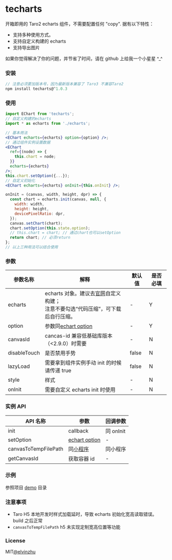 # techarts

开箱即用的 Taro2 echarts 组件，不需要配置任何 "copy". 据有以下特性：

- 支持多种使用方式。
- 支持自定义构建的 echarts
- 支持导出图片

如果你觉得解决了你的问题，并节省了时间，请在 github 上给我一个小星星 ^\_^

### 安装

```javascript
// 注意必须要加版本号，因为最新版本兼容了 Taro3 不兼容Taro2
npm install techarts@^1.0.3
```

### 使用

```jsx
import EChart from 'techarts';
// 自定义构建的echarts
import * as echarts from './echarts';

// 基本用法
<EChart echarts={echarts} option={option} />;
// 通过组件实例设置数据
<EChart
  ref={(node) => {
    this.chart = node;
  }}
  echarts={echarts}
/>;
this.chart.setOption({...});
// 自定义初始化
<EChart echarts={echarts} onInit={this.onInit} />;

onInit = (canvas, width, height, dpr) => {
  const chart = echarts.init(canvas, null, {
    width: width,
    height: height,
    devicePixelRatio: dpr,
  });
  canvas.setChart(chart);
  chart.setOption(this.state.option);
  // this.chart = chart; // 通过chart也可以setOption
  return chart; // 必须return
};
// 以上三种用法可以结合使用
```

### 参数

| 参数名称     | 解释                                                                                                                             | 默认值 | 是否必填 |
| ------------ | -------------------------------------------------------------------------------------------------------------------------------- | ------ | -------- |
| echarts      | echarts 对象。建议去[官网](https://www.echartsjs.com/zh/builder.html)自定义构建；<br/>注意不要勾选“代码压缩”，可下载后自行压缩。 | -      | Y        |
| option       | 参数同[echart option](https://echarts.apache.org/zh/option.html#title)                                                           | -      | Y        |
| canvasId     | cancas-id 兼容低基础库版本（<2.9.0）时需要                                                                                       | -      | N        |
| disableTouch | 是否禁用手势                                                                                                                     | false  | N        |
| lazyLoad     | 需要拿到组件实例手动 init 的时候请传递 true                                                                                      | false  | N        |
| style        | 样式                                                                                                                             | -      | N        |
| onInit       | 需要自定义 echarts init 时使用                                                                                                   | -      | N        |

### 实例 API

| API 名称             | 参数                                                                                                 | 回调参数  |
| -------------------- | ---------------------------------------------------------------------------------------------------- | --------- |
| init                 | callback                                                                                             | 同 onInit |
| setOption            | [echart option](https://echarts.apache.org/zh/option.html#title)                                     | -         |
| canvasToTempFilePath | 同[小程序](https://developers.weixin.qq.com/miniprogram/dev/api/canvas/wx.canvasToTempFilePath.html) | 同小程序  |
| getCanvasId          | 获取容器 id                                                                                          | -         |

### 示例

参照项目 [demo](https://github.com/elvinzhu/techarts/blob/master/demo/src/pages/index/index.jsx) 目录

### 注意事项

- Taro H5 本地开发时样式加载延时，导致 echarts 初始化宽高读取错误。build 之后正常
- `canvasToTempFilePath` h5 未实现定制宽高位置等功能

### License

MIT[@elvinzhu](https://github.com/elvinzhu)

